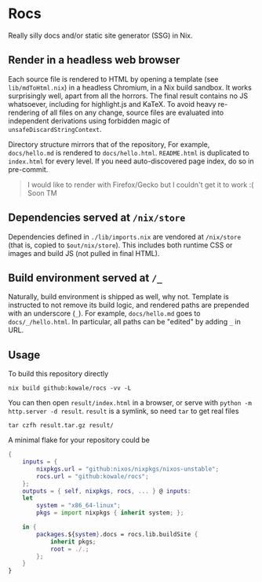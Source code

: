 # Rocs

Really silly docs and/or static site generator (SSG) in Nix.

## Render in a headless web browser

Each source file is rendered to HTML
by opening a template (see `lib/mdToHtml.nix`)
in a headless Chromium, in a Nix build sandbox.
It works surprisingly well, apart from all the horrors.
The final result contains no JS whatsoever,
including for highlight.js and KaTeX.
To avoid heavy re-rendering of all files on any change,
source files are evaluated into independent derivations
using forbidden magic of `unsafeDiscardStringContext`.

Directory structure mirrors that of the repository,
For example, `docs/hello.md` is rendered to `docs/hello.html`.
`README.html` is duplicated to `index.html` for every level.
If you need auto-discovered page index, do so in pre-commit.

> I would like to render with Firefox/Gecko
> but I couldn't get it to work :( Soon TM

## Dependencies served at `/nix/store`

Dependencies defined in `./lib/imports.nix`
are vendored at `/nix/store`
(that is, copied to `$out/nix/store`).
This includes both runtime CSS or images
and build JS (not pulled in final HTML).

## Build environment served at `/_`

Naturally, build environment is shipped as well, why not.
Template is instructed to not remove its build logic,
and rendered paths are prepended with an underscore (`_`).
For example, `docs/hello.md` goes to `docs/_/hello.html`.
In particular, all paths can be "edited" by adding `_` in URL.

## Usage

To build this repository directly

```
nix build github:kowale/rocs -vv -L
```

You can then open `result/index.html` in a browser,
or serve with `python -m http.server -d result`.
`result` is a symlink, so need `tar` to get real files

```
tar czfh result.tar.gz result/
```

A minimal flake for your repository could be

```nix
{
    inputs = {
        nixpkgs.url = "github:nixos/nixpkgs/nixos-unstable";
        rocs.url = "github:kowale/rocs";
    };
    outputs = { self, nixpkgs, rocs, ... } @ inputs:
    let
        system = "x86_64-linux";
        pkgs = import nixpkgs { inherit system; };

    in {
        packages.${system}.docs = rocs.lib.buildSite {
            inherit pkgs;
            root = ./.;
        };
    }
}
```

